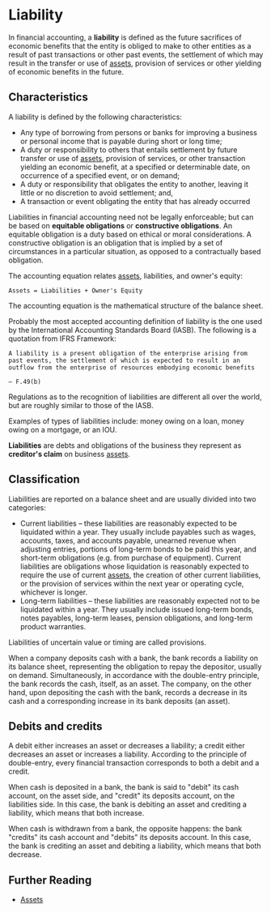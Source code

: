 # Liability

In financial accounting, a **liability** is defined as the future sacrifices of economic benefits that the entity is obliged to make to other entities as a result of past transactions or other past events, the settlement of which may result in the transfer or use of [assets](Assets.md), provision of services or other yielding of economic benefits in the future.

## Characteristics
A liability is defined by the following characteristics:
- Any type of borrowing from persons or banks for improving a business or personal income that is payable during short or long time;
- A duty or responsibility to others that entails settlement by future transfer or use of [assets](Assets.md), provision of services, or other transaction yielding an economic benefit, at a specified or determinable date, on occurrence of a specified event, or on demand;
- A duty or responsibility that obligates the entity to another, leaving it little or no discretion to avoid settlement; and,
- A transaction or event obligating the entity that has already occurred

Liabilities in financial accounting need not be legally enforceable; but can be based on **equitable obligations** or **constructive obligations**. An equitable obligation is a duty based on ethical or moral considerations. A constructive obligation is an obligation that is implied by a set of circumstances in a particular situation, as opposed to a contractually based obligation.

The accounting equation relates [assets](Assets.md), liabilities, and owner's equity:

    Assets = Liabilities + Owner's Equity
The accounting equation is the mathematical structure of the balance sheet.

Probably the most accepted accounting definition of liability is the one used by the International Accounting Standards Board (IASB). The following is a quotation from IFRS Framework:

    A liability is a present obligation of the enterprise arising from past events, the settlement of which is expected to result in an outflow from the enterprise of resources embodying economic benefits

    — F.49(b)
Regulations as to the recognition of liabilities are different all over the world, but are roughly similar to those of the IASB.

Examples of types of liabilities include: money owing on a loan, money owing on a mortgage, or an IOU.

**Liabilities** are debts and obligations of the business they represent as **creditor's claim** on business [assets](Assets.md).

## Classification
Liabilities are reported on a balance sheet and are usually divided into two categories:

- Current liabilities – these liabilities are reasonably expected to be liquidated within a year. They usually include payables such as wages, accounts, taxes, and accounts payable, unearned revenue when adjusting entries, portions of long-term bonds to be paid this year, and short-term obligations (e.g. from purchase of equipment). Current liabilities are obligations whose liquidation is reasonably expected to require the use of current [assets](Assets.md), the creation of other current liabilities, or the provision of services within the next year or operating cycle, whichever is longer.
- Long-term liabilities – these liabilities are reasonably expected not to be liquidated within a year. They usually include issued long-term bonds, notes payables, long-term leases, pension obligations, and long-term product warranties.

Liabilities of uncertain value or timing are called provisions.

When a company deposits cash with a bank, the bank records a liability on its balance sheet, representing the obligation to repay the depositor, usually on demand. Simultaneously, in accordance with the double-entry principle, the bank records the cash, itself, as an asset. The company, on the other hand, upon depositing the cash with the bank, records a decrease in its cash and a corresponding increase in its bank deposits (an asset).

## Debits and credits
A debit either increases an asset or decreases a liability; a credit either decreases an asset or increases a liability. According to the principle of double-entry, every financial transaction corresponds to both a debit and a credit.

When cash is deposited in a bank, the bank is said to "debit" its cash account, on the asset side, and "credit" its deposits account, on the liabilities side. In this case, the bank is debiting an asset and crediting a liability, which means that both increase.

When cash is withdrawn from a bank, the opposite happens: the bank "credits" its cash account and "debits" its deposits account. In this case, the bank is crediting an asset and debiting a liability, which means that both decrease.

## Further Reading
- [Assets](Assets.md)